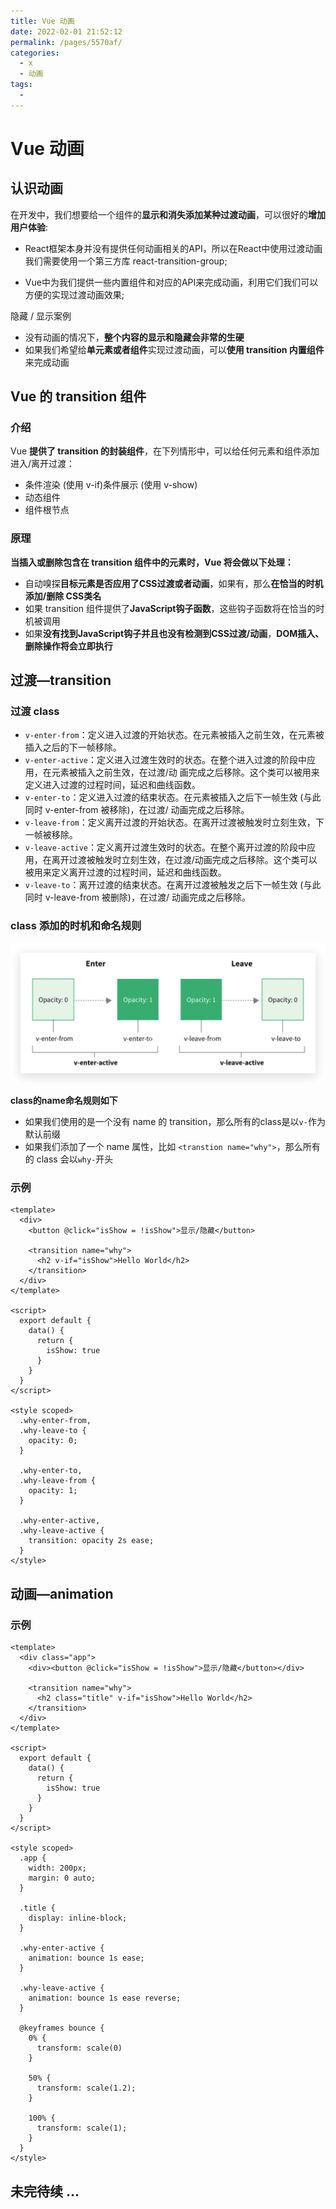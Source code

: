 ```yaml
---
title: Vue 动画
date: 2022-02-01 21:52:12
permalink: /pages/5570af/
categories:
  - x
  - 动画
tags:
  - 
---
```


# Vue 动画

## 认识动画

在开发中，我们想要给一个组件的**显示和消失添加某种过渡动画**，可以很好的**增加用户体验**:

* React框架本身并没有提供任何动画相关的API，所以在React中使用过渡动画我们需要使用一个第三方库 react-transition-group;

* Vue中为我们提供一些内置组件和对应的API来完成动画，利用它们我们可以方便的实现过渡动画效果;

隐藏 / 显示案例

* 没有动画的情况下，**整个内容的显示和隐藏会非常的生硬**
* 如果我们希望给**单元素或者组件**实现过渡动画，可以**使用 transition 内置组件**来完成动画



## Vue 的 transition 组件

### 介绍

Vue **提供了 transition 的封装组件**，在下列情形中，可以给任何元素和组件添加进入/离开过渡：

* 条件渲染 (使用 v-if)条件展示 (使用 v-show)
* 动态组件
* 组件根节点



### 原理

**当插入或删除包含在 transition 组件中的元素时，Vue 将会做以下处理：**

* 自动嗅探**目标元素是否应用了CSS过渡或者动画**，如果有，那么**在恰当的时机添加/删除 CSS类名**
* 如果 transition 组件提供了**JavaScript钩子函数**，这些钩子函数将在恰当的时机被调用
* 如果**没有找到JavaScript钩子并且也没有检测到CSS过渡/动画**，**DOM插入、删除操作将会立即执行**







## 过渡—transition

### 过渡 class

* `v-enter-from`：定义进入过渡的开始状态。在元素被插入之前生效，在元素被插入之后的下一帧移除。
* `v-enter-active`：定义进入过渡生效时的状态。在整个进入过渡的阶段中应用，在元素被插入之前生效，在过渡/动 画完成之后移除。这个类可以被用来定义进入过渡的过程时间，延迟和曲线函数。
* `v-enter-to`：定义进入过渡的结束状态。在元素被插入之后下一帧生效 (与此同时 v-enter-from 被移除)，在过渡/ 动画完成之后移除。
* `v-leave-from`：定义离开过渡的开始状态。在离开过渡被触发时立刻生效，下一帧被移除。
* `v-leave-active`：定义离开过渡生效时的状态。在整个离开过渡的阶段中应用，在离开过渡被触发时立刻生效，在过渡/动画完成之后移除。这个类可以被用来定义离开过渡的过程时间，延迟和曲线函数。
* `v-leave-to`：离开过渡的结束状态。在离开过渡被触发之后下一帧生效 (与此同时 v-leave-from 被删除)，在过渡/ 动画完成之后移除。



### class 添加的时机和命名规则

![image-20220201221234548](./images/image-20220201221234548.png)

**class的name命名规则如下**

* 如果我们使用的是一个没有 name 的 transition，那么所有的class是以`v-`作为默认前缀
* 如果我们添加了一个 name 属性，比如 `<transtion name="why">`，那么所有的 class 会以`why-`开头



### 示例

```vue
<template>
  <div>
    <button @click="isShow = !isShow">显示/隐藏</button>

    <transition name="why">
      <h2 v-if="isShow">Hello World</h2>
    </transition>
  </div>
</template>

<script>
  export default {
    data() {
      return {
        isShow: true
      }
    }
  }
</script>

<style scoped>
  .why-enter-from,
  .why-leave-to {
    opacity: 0;
  }

  .why-enter-to, 
  .why-leave-from {
    opacity: 1;
  }

  .why-enter-active,
  .why-leave-active {
    transition: opacity 2s ease;
  }
</style>
```







## 动画—animation

### 示例

```vue
<template>
  <div class="app">
    <div><button @click="isShow = !isShow">显示/隐藏</button></div>

    <transition name="why">
      <h2 class="title" v-if="isShow">Hello World</h2>
    </transition>
  </div>
</template>

<script>
  export default {
    data() {
      return {
        isShow: true
      }
    }
  }
</script>

<style scoped>
  .app {
    width: 200px;
    margin: 0 auto;
  }

  .title {
    display: inline-block;
  }

  .why-enter-active {
    animation: bounce 1s ease;
  }

  .why-leave-active {
    animation: bounce 1s ease reverse;
  }

  @keyframes bounce {
    0% {
      transform: scale(0)
    }

    50% {
      transform: scale(1.2);
    }

    100% {
      transform: scale(1);
    }
  }
</style>
```







## 未完待续 ... 
